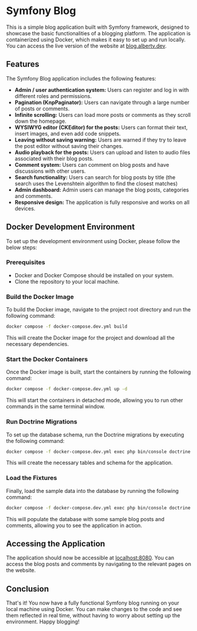 # Symfony Blog

This is a simple blog application built with Symfony framework, designed to showcase the basic functionalities of a blogging platform. The application is containerized using Docker, which makes it easy to set up and run locally. You can access the live version of the website at [blog.albertv.dev](https://blog.albertv.dev).

## Features

The Symfony Blog application includes the following features:

- **Admin / user authentication system:** Users can register and log in with different roles and permissions.
- **Pagination (KnpPaginator):** Users can navigate through a large number of posts or comments.
- **Infinite scrolling:** Users can load more posts or comments as they scroll down the homepage.
- **WYSIWYG editor (CKEditor) for the posts:** Users can format their text, insert images, and even add code snippets.
- **Leaving without saving warning:** Users are warned if they try to leave the post editor without saving their changes.
- **Audio playback for the posts:** Users can upload and listen to audio files associated with their blog posts.
- **Comment system:** Users can comment on blog posts and have discussions with other users.
- **Search functionality:** Users can search for blog posts by title (the search uses the Levenshtein algorithm to find the closest matches)
- **Admin dashboard:** Admin users can manage the blog posts, categories and comments.
- **Responsive design:** The application is fully responsive and works on all devices.

## Docker Development Environment

To set up the development environment using Docker, please follow the below steps:

### Prerequisites

- Docker and Docker Compose should be installed on your system.
- Clone the repository to your local machine.

### Build the Docker Image

To build the Docker image, navigate to the project root directory and run the following command:

```bash
docker compose -f docker-compose.dev.yml build
```

This will create the Docker image for the project and download all the necessary dependencies.

### Start the Docker Containers

Once the Docker image is built, start the containers by running the following command:

```bash
docker compose -f docker-compose.dev.yml up -d
```

This will start the containers in detached mode, allowing you to run other commands in the same terminal window.

### Run Doctrine Migrations

To set up the database schema, run the Doctrine migrations by executing the following command:

```bash
docker compose -f docker-compose.dev.yml exec php bin/console doctrine:migrations:migrate --no-interaction
```

This will create the necessary tables and schema for the application.

### Load the Fixtures

Finally, load the sample data into the database by running the following command:

```bash
docker compose -f docker-compose.dev.yml exec php bin/console doctrine:fixtures:load --no-interaction
```

This will populate the database with some sample blog posts and comments, allowing you to see the application in action.

## Accessing the Application

The application should now be accessible at [localhost:8080](http://localhost:8080). You can access the blog posts and comments by navigating to the relevant pages on the website.

## Conclusion

That's it! You now have a fully functional Symfony blog running on your local machine using Docker. You can make changes to the code and see them reflected in real time, without having to worry about setting up the environment. Happy blogging!
